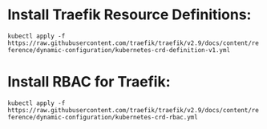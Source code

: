 # Install Traefik Resource Definitions:
```kubectl apply -f https://raw.githubusercontent.com/traefik/traefik/v2.9/docs/content/reference/dynamic-configuration/kubernetes-crd-definition-v1.yml```

# Install RBAC for Traefik:
```kubectl apply -f https://raw.githubusercontent.com/traefik/traefik/v2.9/docs/content/reference/dynamic-configuration/kubernetes-crd-rbac.yml```
